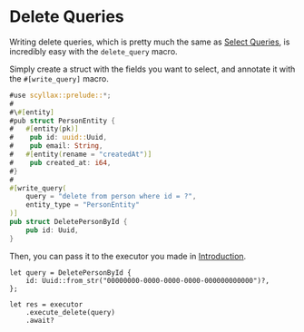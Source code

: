 # Delete Queries
Writing delete queries, which is pretty much the same as [Select Queries](../select_queries/index.html), is incredibly easy with the `delete_query` macro.

Simply create a struct with the fields you want to select, and annotate it with the `#[write_query]` macro.

```rust
#use scyllax::prelude::*;
#
#\#[entity]
#pub struct PersonEntity {
#	#[entity(pk)]
#    pub id: uuid::Uuid,
#    pub email: String,
#	#[entity(rename = "createdAt")]
#    pub created_at: i64,
#}
#
#[write_query(
    query = "delete from person where id = ?",
    entity_type = "PersonEntity"
)]
pub struct DeletePersonById {
    pub id: Uuid,
}
```

Then, you can pass it to the executor you made in [Introduction](../index.html).
```rust,ignore
let query = DeletePersonById {
    id: Uuid::from_str("00000000-0000-0000-0000-000000000000")?,
};

let res = executor
    .execute_delete(query)
    .await?
```
